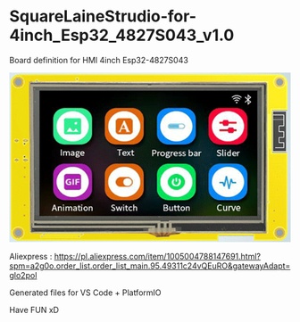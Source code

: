 # SquareLaineStrudio-for-4inch_Esp32_4827S043_v1.0

Board definition for HMI 4inch Esp32-4827S043

![alt text](4inch_Esp32_4827S043.png)

Aliexpress : https://pl.aliexpress.com/item/1005004788147691.html?spm=a2g0o.order_list.order_list_main.95.49311c24vQEuRO&gatewayAdapt=glo2pol

Generated files for VS Code + PlatformIO

Have FUN xD

